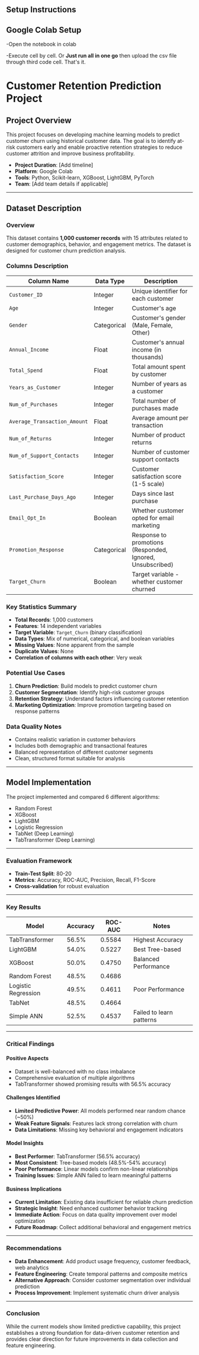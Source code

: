 
## Setup Instructions

## Google Colab Setup
-Open the notebook in colab 

-Execute cell by cell. Or **Just run all in one go** then upload the csv file through third code cell. That's it.



# Customer Retention Prediction Project

## Project Overview
This project focuses on developing machine learning models to predict customer churn using historical customer data. The goal is to identify at-risk customers early and enable proactive retention strategies to reduce customer attrition and improve business profitability.

- **Project Duration**: [Add timeline]  
- **Platform**: Google Colab  
- **Tools**: Python, Scikit-learn, XGBoost, LightGBM, PyTorch  
- **Team**: [Add team details if applicable]  

---

## Dataset Description


### Overview
This dataset contains **1,000 customer records** with 15 attributes related to customer demographics, behavior, and engagement metrics. The dataset is designed for customer churn prediction analysis.

### Columns Description

| Column Name | Data Type | Description |
|-------------|-----------|-------------|
| `Customer_ID` | Integer | Unique identifier for each customer |
| `Age` | Integer | Customer's age |
| `Gender` | Categorical | Customer's gender (Male, Female, Other) |
| `Annual_Income` | Float | Customer's annual income (in thousands) |
| `Total_Spend` | Float | Total amount spent by customer |
| `Years_as_Customer` | Integer | Number of years as a customer |
| `Num_of_Purchases` | Integer | Total number of purchases made |
| `Average_Transaction_Amount` | Float | Average amount per transaction |
| `Num_of_Returns` | Integer | Number of product returns |
| `Num_of_Support_Contacts` | Integer | Number of customer support contacts |
| `Satisfaction_Score` | Integer | Customer satisfaction score (1-5 scale) |
| `Last_Purchase_Days_Ago` | Integer | Days since last purchase |
| `Email_Opt_In` | Boolean | Whether customer opted for email marketing |
| `Promotion_Response` | Categorical | Response to promotions (Responded, Ignored, Unsubscribed) |
| `Target_Churn` | Boolean | Target variable - whether customer churned |

### Key Statistics Summary

- **Total Records**: 1,000 customers
- **Features**: 14 independent variables
- **Target Variable**: `Target_Churn` (binary classification)
- **Data Types**: Mix of numerical, categorical, and boolean variables
- **Missing Values**: None apparent from the sample
- **Duplicate Values**: None
- **Correlation of columns with each other**: Very weak

### Potential Use Cases

1. **Churn Prediction**: Build models to predict customer churn
2. **Customer Segmentation**: Identify high-risk customer groups
3. **Retention Strategy**: Understand factors influencing customer retention
4. **Marketing Optimization**: Improve promotion targeting based on response patterns

### Data Quality Notes

- Contains realistic variation in customer behaviors
- Includes both demographic and transactional features
- Balanced representation of different customer segments
- Clean, structured format suitable for analysis

---


## Model Implementation

The project implemented and compared 6 different algorithms:

- Random Forest
- XGBoost
- LightGBM
- Logistic Regression
- TabNet (Deep Learning)
- TabTransformer (Deep Learning)

---

### Evaluation Framework
- **Train-Test Split**: 80-20  
- **Metrics**: Accuracy, ROC-AUC, Precision, Recall, F1-Score  
- **Cross-validation** for robust evaluation  

---

### Key Results

| Model             | Accuracy | ROC-AUC  | Notes                     |
|------------------|----------|----------|--------------------------|
| TabTransformer    | 56.5%    | 0.5584   | Highest Accuracy         |
| LightGBM          | 54.0%    | 0.5227   | Best Tree-based          |
| XGBoost           | 50.0%    | 0.4750   | Balanced Performance     |
| Random Forest     | 48.5%    | 0.4686   |                          |
| Logistic Regression | 49.5%  | 0.4611   | Poor Performance         |
| TabNet            | 48.5%    | 0.4664   |                          |
| Simple ANN        | 52.5%    | 0.4537   | Failed to learn patterns |

---

### Critical Findings

####  Positive Aspects
- Dataset is well-balanced with no class imbalance  
- Comprehensive evaluation of multiple algorithms  
- TabTransformer showed promising results with 56.5% accuracy  

#### Challenges Identified
- **Limited Predictive Power**: All models performed near random chance (~50%)  
- **Weak Feature Signals**: Features lack strong correlation with churn  
- **Data Limitations**: Missing key behavioral and engagement indicators  

####  Model Insights
- **Best Performer**: TabTransformer (56.5% accuracy)  
- **Most Consistent**: Tree-based models (48.5%-54% accuracy)  
- **Poor Performance**: Linear models confirm non-linear relationships  
- **Training Issues**: Simple ANN failed to learn meaningful patterns  

#### Business Implications
- **Current Limitation**: Existing data insufficient for reliable churn prediction  
- **Strategic Insight**: Need enhanced customer behavior tracking  
- **Immediate Action**: Focus on data quality improvement over model optimization  
- **Future Roadmap**: Collect additional behavioral and engagement metrics  

---

### Recommendations
- **Data Enhancement**: Add product usage frequency, customer feedback, web analytics  
- **Feature Engineering**: Create temporal patterns and composite metrics  
- **Alternative Approach**: Consider customer segmentation over individual prediction  
- **Process Improvement**: Implement systematic churn driver analysis  

---

### Conclusion
While the current models show limited predictive capability, this project establishes a strong foundation for data-driven customer retention and provides clear direction for future improvements in data collection and feature engineering.

